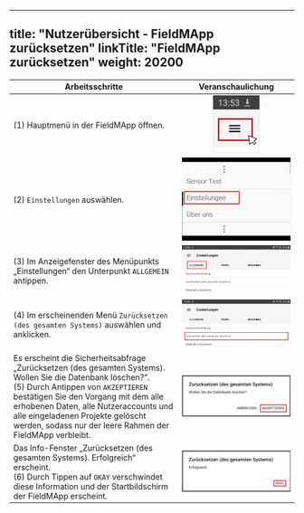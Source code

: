 
---
title: "Nutzerübersicht - FieldMApp zurücksetzen"
linkTitle: "FieldMApp zurücksetzen"
weight: 20200
---

| Arbeitsschritte | Veranschaulichung |
| ------ | :-----: |
| (1) Hauptmenü in der FieldMApp öffnen. | ![](/screenshots/fig/FirstSteps/de/FirstSteps_2_2_img_01_de.jpg) |
| (2) `Einstellungen` auswählen. | ![](/screenshots/fig/FirstSteps/de/FirstSteps_2_2_img_02_de.jpg) |
| (3) Im Anzeigefenster des Menüpunkts „Einstellungen“ den Unterpunkt `ALLGEMEIN` antippen. | ![](/screenshots/fig/FirstSteps/de/FirstSteps_2_2_img_03_de.jpg) |
| (4) Im erscheinenden Menü `Zurücksetzen (des gesamten Systems)` auswählen und anklicken. | ![](/screenshots/fig/FirstSteps/de/FirstSteps_2_2_img_04_de.jpg) |
| Es erscheint die Sicherheitsabfrage „Zurücksetzen (des gesamten Systems). Wollen Sie die Datenbank löschen?“. <br> (5) Durch Antippen von `AKZEPTIEREN` bestätigen Sie den Vorgang mit dem alle erhobenen Daten, alle Nutzeraccounts und alle eingeladenen Projekte gelöscht werden, sodass nur der leere Rahmen der FieldMApp verbleibt.  | ![](/screenshots/fig/FirstSteps/de/FirstSteps_2_2_img_05_de.jpg) |
| Das Info-Fenster „Zurücksetzen (des gesamten Systems). Erfolgreich“ erscheint. <br> (6) Durch Tippen auf `OKAY` verschwindet diese Information und der Startbildschirm der FieldMApp erscheint. | ![](/screenshots/fig/FirstSteps/de/FirstSteps_2_2_img_06_de.jpg) |
